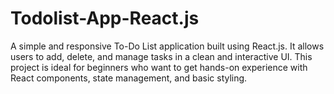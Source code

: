 # Todolist-App-React.js
A simple and responsive To-Do List application built using React.js. It allows users to add, delete, and manage tasks in a clean and interactive UI. This project is ideal for beginners who want to get hands-on experience with React components, state management, and basic styling.
